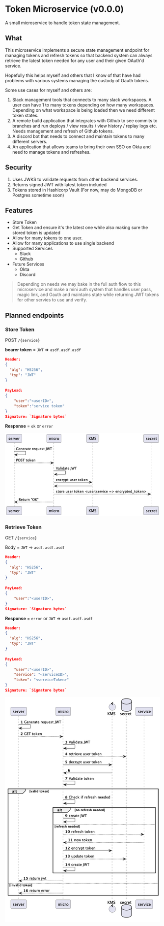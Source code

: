 # Token Microservice (v0.0.0)

A small microservice to handle token state management.

## What

This microservice implements a secure state management endpoint for managing tokens and refresh tokens so that backend system can always retrieve the latest token needed for any user and their given OAuth'd service.

Hopefully this helps myself and others that I know of that have had problems with various systems managing the custody of Oauth tokens. 

Some use cases for myself and others are:

1. Slack management tools that connects to many slack workspaces. A user can have 1 to many tokens depending on how many workspaces. Depending on what workspace is being loaded then we need different token states.
2. A remote build application that integrates with Github to see commits to branches and run deploys / view results / view history / replay logs etc. Needs management and refresh of Github tokens.
3. A discord bot that needs to connect and maintain tokens to many different servers.
4. An application that allows teams to bring their own SSO on Okta and need to manage tokens and refreshes.

## Security


1. Uses JWKS to validate requests from other backend services.
2. Returns signed JWT with latest token included
3. Tokens stored in Hashicorp Vault (For now, may do MongoDB or Postgres sometime soon)


## Features

- Store Token
- Get Token and ensure it's the latest one while also making sure the stored token is updated
- Allow for many tokens to one user.
- Allow for many applications to use single backend
- Supported Services
  - Slack
  - Github
- Future Services
  - Okta
  - Discord


> Depending on needs we may bake in the full auth flow to this microservice and make a mini auth system that handles user pass, magic link, and Oauth and maintains state while returning JWT tokens for other servies to use and verify.


## Planned endpoints

### Store Token

POST `/{service}`

**bearer token** = `JWT` => `asdf.asdf.asdf`

```json
Header:
{
  "alg": "HS256",
  "typ": "JWT"
}

PayLoad:
{
    "user":"<userID>",
    "token":"service token"
}
Signature: `Signature bytes`
```

**Response** = `ok` or `error`

![POST Sequence Diagram](out/docs/post/POST.png)

### Retrieve Token

GET `/{service}`

Body = `JWT` => `asdf.asdf.asdf`

```json
Header:
{
  "alg": "HS256",
  "typ": "JWT"
}

PayLoad:
{
    "user":"<userID>",
}
Signature: `Signature bytes`
```

**Response** = `error` or `JWT` => `asdf.asdf.asdf`

```json
Header:
{
  "alg": "HS256",
  "typ": "JWT"
}

PayLoad:
{
    "user":"<userID>",
    "service": "<serviceID>",
    "token": "<serviceToken>"
}
Signature: `Signature bytes`
```

![GET Sequence Diagram](out/docs/get/GET.png)